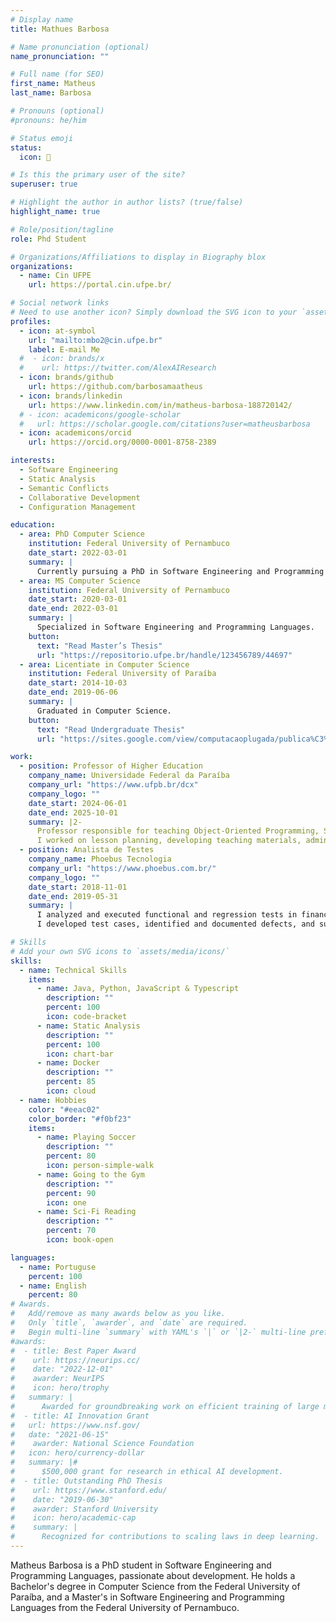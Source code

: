 ```yaml
---
# Display name
title: Mathues Barbosa

# Name pronunciation (optional)
name_pronunciation: ""

# Full name (for SEO)
first_name: Matheus
last_name: Barbosa

# Pronouns (optional)
#pronouns: he/him

# Status emoji
status:
  icon: 🚀

# Is this the primary user of the site?
superuser: true

# Highlight the author in author lists? (true/false)
highlight_name: true

# Role/position/tagline
role: Phd Student

# Organizations/Affiliations to display in Biography blox
organizations:
  - name: Cin UFPE
    url: https://portal.cin.ufpe.br/

# Social network links
# Need to use another icon? Simply download the SVG icon to your `assets/media/icons/` folder.
profiles:
  - icon: at-symbol
    url: "mailto:mbo2@cin.ufpe.br"
    label: E-mail Me
  #  - icon: brands/x
  #    url: https://twitter.com/AlexAIResearch
  - icon: brands/github
    url: https://github.com/barbosamaatheus
  - icon: brands/linkedin
    url: https://www.linkedin.com/in/matheus-barbosa-188720142/
  # - icon: academicons/google-scholar
  #   url: https://scholar.google.com/citations?user=matheusbarbosa
  - icon: academicons/orcid
    url: https://orcid.org/0000-0001-8758-2389

interests:
  - Software Engineering
  - Static Analysis
  - Semantic Conflicts
  - Collaborative Development
  - Configuration Management

education:
  - area: PhD Computer Science
    institution: Federal University of Pernambuco
    date_start: 2022-03-01
    summary: |
      Currently pursuing a PhD in Software Engineering and Programming Languages.
  - area: MS Computer Science
    institution: Federal University of Pernambuco
    date_start: 2020-03-01
    date_end: 2022-03-01
    summary: |
      Specialized in Software Engineering and Programming Languages.
    button:
      text: "Read Master’s Thesis"
      url: "https://repositorio.ufpe.br/handle/123456789/44697"
  - area: Licentiate in Computer Science
    institution: Federal University of Paraíba
    date_start: 2014-10-03
    date_end: 2019-06-06
    summary: |
      Graduated in Computer Science.
    button:
      text: "Read Undergraduate Thesis"
      url: "https://sites.google.com/view/computacaoplugada/publica%C3%A7%C3%B5es?authuser=0#h.p_p3Auv9wc67DM"

work:
  - position: Professor of Higher Education
    company_name: Universidade Federal da Paraíba
    company_url: "https://www.ufpb.br/dcx"
    company_logo: ""
    date_start: 2024-06-01
    date_end: 2025-10-01
    summary: |2-
      Professor responsible for teaching Object-Oriented Programming, Systems Analysis and Design, Data Modeling, and Basic Computing.
      I worked on lesson planning, developing teaching materials, administering assessments, and guiding students in the development of academic and practical projects.
  - position: Analista de Testes
    company_name: Phoebus Tecnologia
    company_url: "https://www.phoebus.com.br/"
    company_logo: ""
    date_start: 2018-11-01
    date_end: 2019-05-31
    summary: |
      I analyzed and executed functional and regression tests in financial applications.
      I developed test cases, identified and documented defects, and supported development teams in reproducing and correcting bugs to ensure product quality.

# Skills
# Add your own SVG icons to `assets/media/icons/`
skills:
  - name: Technical Skills
    items:
      - name: Java, Python, JavaScript & Typescript
        description: ""
        percent: 100
        icon: code-bracket
      - name: Static Analysis
        description: ""
        percent: 100
        icon: chart-bar
      - name: Docker
        description: ""
        percent: 85
        icon: cloud
  - name: Hobbies
    color: "#eeac02"
    color_border: "#f0bf23"
    items:
      - name: Playing Soccer
        description: ""
        percent: 80
        icon: person-simple-walk
      - name: Going to the Gym
        description: ""
        percent: 90
        icon: one
      - name: Sci-Fi Reading
        description: ""
        percent: 70
        icon: book-open

languages:
  - name: Portuguse
    percent: 100
  - name: English
    percent: 80
# Awards.
#   Add/remove as many awards below as you like.
#   Only `title`, `awarder`, and `date` are required.
#   Begin multi-line `summary` with YAML's `|` or `|2-` multi-line prefix and indent 2 spaces below.
#awards:
#  - title: Best Paper Award
#    url: https://neurips.cc/
#    date: "2022-12-01"
#    awarder: NeurIPS
#    icon: hero/trophy
#   summary: |
#      Awarded for groundbreaking work on efficient training of large models.
#  - title: AI Innovation Grant
#   url: https://www.nsf.gov/
#   date: "2021-06-15"
#    awarder: National Science Foundation
#   icon: hero/currency-dollar
#   summary: |#
#      $500,000 grant for research in ethical AI development.
#  - title: Outstanding PhD Thesis
#    url: https://www.stanford.edu/
#    date: "2019-06-30"
#    awarder: Stanford University
#    icon: hero/academic-cap
#    summary: |
#      Recognized for contributions to scaling laws in deep learning.
---
```


Matheus Barbosa is a PhD student in Software Engineering and Programming Languages, passionate about development. He holds a Bachelor's degree in Computer Science from the Federal University of Paraíba, and a Master's in Software Engineering and Programming Languages from the Federal University of Pernambuco.

